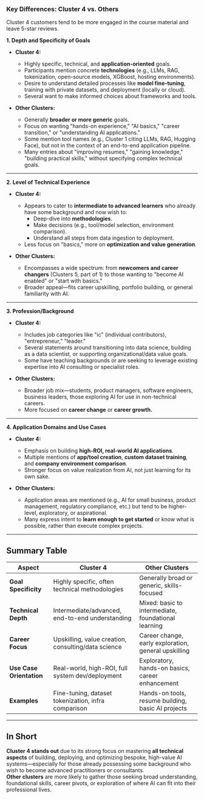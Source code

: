 ### Key Differences: Cluster 4 vs. Others
Cluster 4 customers tend to be more engaged in the course material and leave 5-star reviews.

**1. Depth and Specificity of Goals**

- **Cluster 4:**  
  - Highly specific, technical, and **application-oriented** goals.
  - Participants mention concrete **technologies** (e.g., LLMs, RAG, tokenization, open-source models, XGBoost, hosting environments).
  - Desire to understand detailed processes like **model fine-tuning**, training with private datasets, and deployment (locally or cloud).
  - Several want to make informed choices about frameworks and tools.

- **Other Clusters:**
  - Generally **broader or more generic** goals.
  - Focus on wanting "hands-on experience," "AI basics," "career transition," or "understanding AI applications."
  - Some mention tool names (e.g., Cluster 1 citing LLMs, RAG, Hugging Face), but not in the context of an end-to-end application pipeline.
  - Many entries about "improving resumes," "gaining knowledge," "building practical skills," without specifying complex technical goals.

---

**2. Level of Technical Experience**

- **Cluster 4:**  
  - Appears to cater to **intermediate to advanced learners** who already have some background and now wish to:
    - Deep-dive into **methodologies**.
    - Make decisions (e.g., tool/model selection, environment comparison).
    - Understand all steps from data ingestion to deployment.
  - Less focus on "basics," more on **optimization and value generation**.

- **Other Clusters:**  
  - Encompasses a wide spectrum: from **newcomers and career changers** (Clusters 5, part of 1) to those wanting to "become AI enabled" or "start with basics."
  - Broader appeal—fits career upskilling, portfolio building, or general familiarity with AI.

---

**3. Profession/Background**

- **Cluster 4:**
  - Includes job categories like "ic" (individual contributors), "entrepreneur," "leader."
  - Several statements around transitioning into data science, building as a data scientist, or supporting organizational/data value goals.
  - Some have teaching backgrounds or are seeking to leverage existing expertise into AI consulting or specialist roles.

- **Other Clusters:**  
  - Broader job mix—students, product managers, software engineers, business leaders, those exploring AI for use in non-technical careers.
  - More focused on **career change** or **career growth.**

---

**4. Application Domains and Use Cases**

- **Cluster 4:**  
  - Emphasis on building **high-ROI, real-world AI applications**.
  - Multiple mentions of **app/tool creation**, **custom dataset training**, and **company environment comparison**.
  - Stronger focus on value realization from AI, not just learning for its own sake.

- **Other Clusters:**  
  - Application areas are mentioned (e.g., AI for small business, product management, regulatory compliance, etc.) but tend to be higher-level, exploratory, or aspirational.
  - Many express intent to **learn enough to get started** or know what is possible, rather than execute complex projects.

---

## **Summary Table**

| Aspect                 | Cluster 4                                         | Other Clusters                                     |
|------------------------|---------------------------------------------------|----------------------------------------------------|
| **Goal Specificity**   | Highly specific, often technical methodologies    | Generally broad or generic, skills-focused         |
| **Technical Depth**    | Intermediate/advanced, end-to-end understanding   | Mixed: basic to intermediate, foundational learning|
| **Career Focus**       | Upskilling, value creation, consulting/data science| Career change, early exploration, general upskilling|
| **Use Case Orientation**| Real-world, high-ROI, full system dev/deployment | Exploratory, hands-on basics, career enhancement   |
| **Examples**           | Fine-tuning, dataset tokenization, infra comparison| Hands-on tools, resume building, basic AI projects |

---

## **In Short**

**Cluster 4 stands out** due to its strong focus on mastering **all technical aspects** of building, deploying, and optimizing bespoke, high-value AI systems—especially for those already possessing some background who wish to become advanced practitioners or consultants.  
**Other clusters** are more likely to gather those seeking broad understanding, foundational skills, career pivots, or exploration of where AI can fit into their professional lives.